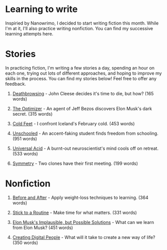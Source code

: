 # Learning to write
Inspiried by Nanowrimo, I decided to start writing fiction this month. While I'm at it, I'll also practice writing nonfiction. You can find my successive learning attempts here. 

# Stories

In practicing fiction, I'm writing a few stories a day, spending an hour on each one, trying out lots of different approaches, and hoping to improve my skills in the process. You can find my stories below! Feel free to offer any feedback. 

1. [Deathbrowsing](stories/01-deathbrowsing.md) - John Cleese decides it's time to die, but how? (165 words)

2. [The Optimizer](stories/02-the-optimizer.md) - An agent of Jeff Bezos discovers Elon Musk's dark secret. (315 words)

3. [Cold Feet](stories/03-cold-feet.md) - I confront Iceland's February cold. (453 words)

4. [Unschooled](stories/04-unschooled.md) - An accent-faking student finds freedom from schooling. (951 words)

5. [Universal Acid](stories/05-universal-acid.md) - A burnt-out neuroscientist's mind cools off on retreat. (533 words)

6. [Symmetry](stories/06-symmetry.md) - Two clones have their first meeting. (199 words)

# Nonfiction

1. [Before and After](essays/01-before-and-after.md) - Apply weight-loss techniques to learning. (364 words)

2. [Stick to a Routine](essays/02-routine.md) - Make time for what matters. (331 words)

3. [Elon Musk's Implausible, but Possible Solutions](essays/03-possible.md) - What can we learn from Elon Musk? (451 words)

4. [Creating Digital People](essays/04-creating-digital-people.md) - What will it take to create a new way of life? (350 words)